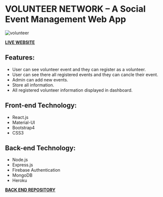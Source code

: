 # VOLUNTEER NETWORK – A Social Event Management Web App

![volunteer](https://i.ibb.co/vJ36rM4/Group-1329.png)

**[LIVE WEBSITE](https://volunteer-network-nongor-soft.web.app/)**

## Features:
*   User can see volunteer event and they can register as a volunteer.
*   User can see there all registered events and they can cancle their event.
*   Admin can add new events.
*   Store all information.
*   All registered volunteer information displayed in dashboard.

## Front-end Technology:
*   React.js
*   Material-UI
*   Bootstrap4
*   CSS3

## Back-end Technology:
*   Node.js
*   Express.js
*   Firebase Authentication
*   MongoDB
*   Heroku

**[BACK END REPOSITORY](https://github.com/ImPias/volunteer-network-server)**